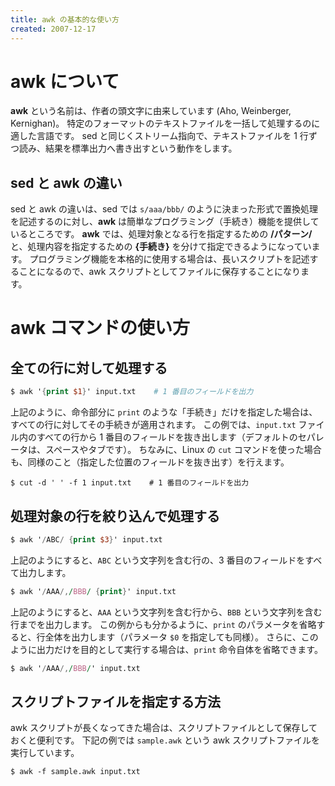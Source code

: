 ```yaml
---
title: awk の基本的な使い方
created: 2007-12-17
---
```



awk について
====
**awk** という名前は、作者の頭文字に由来しています (Aho, Weinberger, Kernighan)。
特定のフォーマットのテキストファイルを一括して処理するのに適した言語です。
sed と同じくストリーム指向で、テキストファイルを 1 行ずつ読み、結果を標準出力へ書き出すという動作をします。

sed と awk の違い
----
sed と awk の違いは、sed では `s/aaa/bbb/` のように決まった形式で置換処理を記述するのに対し、**awk** は簡単なプログラミング（手続き）機能を提供しているところです。
**awk** では、処理対象となる行を指定するための **/パターン/** と、処理内容を指定するための **{手続き}** を分けて指定できるようになっています。
プログラミング機能を本格的に使用する場合は、長いスクリプトを記述することになるので、awk スクリプトとしてファイルに保存することになります。


awk コマンドの使い方
====

全ての行に対して処理する
----

```awk
$ awk '{print $1}' input.txt    # 1 番目のフィールドを出力
```

上記のように、命令部分に `print` のような「手続き」だけを指定した場合は、すべての行に対してその手続きが適用されます。
この例では、`input.txt` ファイル内のすべての行から 1 番目のフィールドを抜き出します（デフォルトのセパレータは、スペースやタブです）。
ちなみに、Linux の `cut` コマンドを使った場合も、同様のこと（指定した位置のフィールドを抜き出す）を行えます。

```
$ cut -d ' ' -f 1 input.txt    # 1 番目のフィールドを出力
```


処理対象の行を絞り込んで処理する
----

```awk
$ awk '/ABC/ {print $3}' input.txt
```

上記のようにすると、`ABC` という文字列を含む行の、3 番目のフィールドをすべて出力します。

```awk
$ awk '/AAA/,/BBB/ {print}' input.txt
```

上記のようにすると、`AAA` という文字列を含む行から、`BBB` という文字列を含む行までを出力します。
この例からも分かるように、`print` のパラメータを省略すると、行全体を出力します（パラメータ `$0` を指定しても同様）。
さらに、このように出力だけを目的として実行する場合は、`print` 命令自体を省略できます。

```awk
$ awk '/AAA/,/BBB/' input.txt
```


スクリプトファイルを指定する方法
----

awk スクリプトが長くなってきた場合は、スクリプトファイルとして保存しておくと便利です。
下記の例では `sample.awk` という awk スクリプトファイルを実行しています。

```
$ awk -f sample.awk input.txt
```

